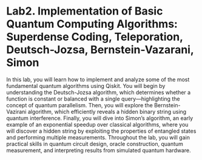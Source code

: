 # Lab2. Implementation of Basic Quantum Computing Algorithms: Superdense Coding, Teleporation, Deutsch-Jozsa, Bernstein-Vazarani, Simon
 
In this lab, you will learn how to implement and analyze some of the most fundamental quantum algorithms using Qiskit. You will begin by understanding the Deutsch-Jozsa algorithm, which determines whether a function is constant or balanced with a single query—highlighting the concept of quantum parallelism. Then, you will explore the Bernstein-Vazirani algorithm, which efficiently reveals a hidden binary string using quantum interference. Finally, you will dive into Simon’s algorithm, an early example of an exponential speedup over classical algorithms, where you will discover a hidden string by exploiting the properties of entangled states and performing multiple measurements. Throughout the lab, you will gain practical skills in quantum circuit design, oracle construction, quantum measurement, and interpreting results from simulated quantum hardware.




